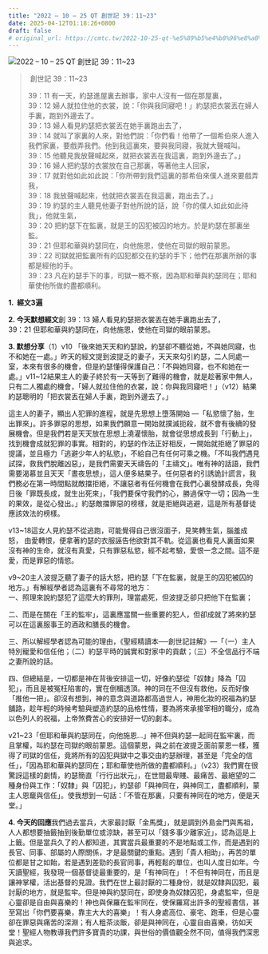 ```yaml
---
title: "2022 – 10 – 25 QT 創世記 39：11~23"
date: 2025-04-12T01:18:26+0800
draft: false
# original_url: https://cmtc.tw/2022-10-25-qt-%e5%89%b5%e4%b8%96%e8%a8%98-39%ef%bc%9a1123
---
```


![2022 – 10 – 25 QT 創世記 39：11~23](/images/qt.jpg  "2022 – 10 – 25 QT 創世記 39：11~23")

>  創世記 39：11~23
>
> 39：11 有一天，約瑟進屋裏去辦事，家中人沒有一個在那屋裏，  
> 39：12 婦人就拉住他的衣裳，說：「你與我同寢吧！」約瑟把衣裳丟在婦人手裏，跑到外邊去了。  
> 39：13 婦人看見約瑟把衣裳丟在她手裏跑出去了，  
> 39：14 就叫了家裏的人來，對他們說：「你們看！他帶了一個希伯來人進入我們家裏，要戲弄我們。他到我這裏來，要與我同寢，我就大聲喊叫。  
> 39：15 他聽見我放聲喊起來，就把衣裳丟在我這裏，跑到外邊去了。」  
> 39：16 婦人把約瑟的衣裳放在自己那裏，等著他主人回家，  
> 39：17 就對他如此如此說：「你所帶到我們這裏的那希伯來僕人進來要戲弄我，  
> 39：18 我放聲喊起來，他就把衣裳丟在我這裏，跑出去了。」  
> 39：19 約瑟的主人聽見他妻子對他所說的話，說「你的僕人如此如此待我」，他就生氣，  
> 39：20 把約瑟下在監裏，就是王的囚犯被囚的地方。於是約瑟在那裏坐監。  
> 39：21 但耶和華與約瑟同在，向他施恩，使他在司獄的眼前蒙恩。  
> 39：22 司獄就把監裏所有的囚犯都交在約瑟的手下；他們在那裏所辦的事都是經他的手。  
> 39：23 凡在約瑟手下的事，司獄一概不察，因為耶和華與約瑟同在；耶和華使他所做的盡都順利。

**1.  經文3遍**

**2. 今天默想經文**創 39：13 婦人看見約瑟把衣裳丟在她手裏跑出去了，  
39：21 但耶和華與約瑟同在，向他施恩，使他在司獄的眼前蒙恩。

**3. 默想分享**（1）v10 「後來她天天和約瑟說，約瑟卻不聽從她，不與她同寢，也不和她在一處。」昨天的經文提到波提乏的妻子，天天來勾引約瑟，二人同處一室，本來有很多的機會，但是約瑟懂得保護自己：「不與她同寢，也不和她在一處。」v11~12結果主人的妻子終於有一天等到了難得的機會，就是趁著家中無人，只有二人獨處的機會，「婦人就拉住他的衣裳，說：你與我同寢吧！」（v12）結果約瑟聰明的「把衣裳丟在婦人手裏，跑到外邊去了。」

這主人的妻子，顯出人犯罪的進程，就是先思想上墮落開始 —「私慾懷了胎，生出罪來」。許多罪惡的思想，如果我們願意一開始就撲滅扼殺，就不會有後續的發展機會。但是我們若是天天放在思想上澆灌懷胎，就會從思想成長到「行動上」，找到機會成就犯罪的事實。相對的，約瑟的作法正好相反，一開始就拒絕了罪惡的提議，並且極力「逃避少年人的私慾」，不給自己有任何可乘之機。「不叫我們遇見試探，救我們脫離凶惡」，是我們需要天天禱告的「主禱文」。唯有神的話語，我們需要渴慕並且天天「晝夜思想」，這人便多結果子。任何惡者的引誘詭計謊言，我們務必在第一時間點就敵擋拒絕，不讓惡者有任何機會在我們心裏發酵成長，免得日後「罪既長成，就生出死來」，「我們要保守我們的心，勝過保守一切；因為一生的果效，是從心發出。」約瑟敵擋罪惡的榜樣，就是拒絕與逃避，這是所有基督徒應該效法的榜樣。

v13~18這女人見約瑟不從逃跑，可能覺得自己很沒面子，見笑轉生氣，腦羞成怒， 由愛轉恨，便拿著約瑟的衣服誣告他欲對其不軌。從這裏也看見人裏面如果沒有神的生命，就沒有真愛，只有罪惡私慾，經不起考驗，愛恨一念之間。這不是愛，而是罪惡的情慾。

v9~20主人波提乏聽了妻子的話大怒，把約瑟「下在監裏，就是王的囚犯被囚的地方。」有解經學者認為這裏有不尋常的地方：  
一、照理來說約瑟犯了這麼大的罪刑，理當處死，但波提乏卻只把他下在監裏；

二、而是在關在「王的監牢」，這裏應當關一些重要的犯人，但卻成就了將來約瑟可以在這裏服事王的酒政和膳長的機會。

三、所以解經學者認為可能的理由，《聖經精讀本──創世記註解》—「（一）主人特別寵愛和信任他；（二）約瑟平時的誠實和對家中的貢獻；（三）不全信品行不端之妻所說的話。

四、但總結是，一切都是神在背後安排這一切，好像約瑟從「奴隸」降為「囚犯」，而且是被冤枉陷害的，實在倒楣透頂。神的同在不但沒有救他，反而好像「推他一把」。卻沒有想到，神的意念與道路都高過世人，神用化妝的祝福為約瑟舖路，趁年輕的時候考驗與塑造約瑟的品格性情，要為將來承接宰相的職分，成為以色列人的祝福，上帝煞費苦心的安排好一切的劇本。

v21~23「但耶和華與約瑟同在，向他施恩…」神不但與約瑟一起同在監牢裏，而且掌權，叫約瑟在司獄的眼前蒙恩。這個蒙恩，與之前在波提乏面前蒙恩一樣，獲得了司獄的信任，竟將所有的囚犯與獄中之事交由約瑟辦理，甚至是「完全的信任」，「因為耶和華與約瑟同在；耶和華使他所做的盡都順利。」（v23）我們實在很驚訝這樣的劇情，約瑟簡直「行行出狀元」，在世間最卑賤、最痛苦、最絕望的二種身份與工作：「奴隸」與「囚犯」，約瑟卻「與神同在，與神同工，盡都順利，蒙主人恩竉與信任」。使我想到一句話：「不管在那裏，只要有神同在的地方，便是天堂。」

**4. 今天的回應**我們過去當兵，大家最討厭「金馬獎」，就是調到外島金門與馬祖，人人都想要抽籤抽到後勤單位或涼缺，甚至可以「錢多事少離家近」，認為這是上上籤。但是當兵久了的人都知道，其實當兵最重要的不是地點或工作，而是遇到的長官、同事、部屬的人際關係，才是最關鍵的重點。遇到「貴人相助」，再苦的單位都是甘之如飴，若是遇到差勁的長官同事，再輕鬆的單位，也叫人度日如年。今天讀聖經，我發現一個基督徒最重要的，是「有神同在」！不但有神同在，而且是讓神掌權，活出基督的見證。我們在世上最討厭的二種身份，就是奴隸與囚犯，最討厭的地方，就是監牢。但是神與約瑟同在，即使身為奴隸囚犯，身處監牢，但是心靈卻是自由與喜樂的！神也與保羅在監牢同在，使保羅寫出許多的聖經書信，甚至寫出「你們要喜樂，靠主大大的喜樂」！有人身處高位、豪宅、跑車，但是心靈卻在罪惡與痛苦的深淵；有人粗茶淡飯，卻是與神同在，心靈自由喜樂，彷如天堂！聖經人物教導我們許多寶貴的功課，與世俗的價值觀全然不同，值得我們深思與追求。